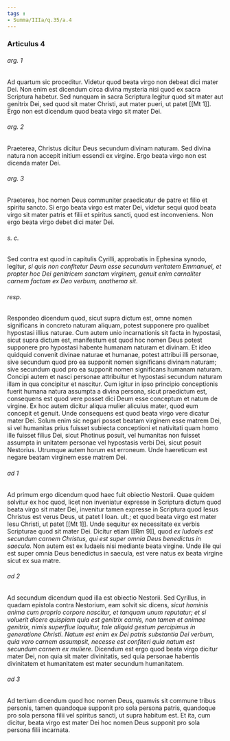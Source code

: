```yaml
---
tags : 
- Summa/IIIa/q.35/a.4
---
```


### Articulus 4

###### arg. 1
Ad quartum sic proceditur. Videtur quod beata virgo non debeat dici mater Dei. Non enim est dicendum circa divina mysteria nisi quod ex sacra Scriptura habetur. Sed nunquam in sacra Scriptura legitur quod sit mater aut genitrix Dei, sed quod sit mater Christi, aut mater pueri, ut patet [[Mt 1]]. Ergo non est dicendum quod beata virgo sit mater Dei.

###### arg. 2
Praeterea, Christus dicitur Deus secundum divinam naturam. Sed divina natura non accepit initium essendi ex virgine. Ergo beata virgo non est dicenda mater Dei.

###### arg. 3
Praeterea, hoc nomen Deus communiter praedicatur de patre et filio et spiritu sancto. Si ergo beata virgo est mater Dei, videtur sequi quod beata virgo sit mater patris et filii et spiritus sancti, quod est inconveniens. Non ergo beata virgo debet dici mater Dei.

###### s. c.
Sed contra est quod in capitulis Cyrilli, approbatis in Ephesina synodo, legitur, *si quis non confitetur Deum esse secundum veritatem Emmanuel, et propter hoc Dei genitricem sanctam virginem, genuit enim carnaliter carnem factam ex Deo verbum, anathema sit*.

###### resp.
Respondeo dicendum quod, sicut supra dictum est, omne nomen significans in concreto naturam aliquam, potest supponere pro qualibet hypostasi illius naturae. Cum autem unio incarnationis sit facta in hypostasi, sicut supra dictum est, manifestum est quod hoc nomen Deus potest supponere pro hypostasi habente humanam naturam et divinam. Et ideo quidquid convenit divinae naturae et humanae, potest attribui illi personae, sive secundum quod pro ea supponit nomen significans divinam naturam; sive secundum quod pro ea supponit nomen significans humanam naturam. Concipi autem et nasci personae attribuitur et hypostasi secundum naturam illam in qua concipitur et nascitur. Cum igitur in ipso principio conceptionis fuerit humana natura assumpta a divina persona, sicut praedictum est, consequens est quod vere posset dici Deum esse conceptum et natum de virgine. Ex hoc autem dicitur aliqua mulier alicuius mater, quod eum concepit et genuit. Unde consequens est quod beata virgo vere dicatur mater Dei. Solum enim sic negari posset beatam virginem esse matrem Dei, si vel humanitas prius fuisset subiecta conceptioni et nativitati quam homo ille fuisset filius Dei, sicut Photinus posuit, vel humanitas non fuisset assumpta in unitatem personae vel hypostasis verbi Dei, sicut posuit Nestorius. Utrumque autem horum est erroneum. Unde haereticum est negare beatam virginem esse matrem Dei.

###### ad 1
Ad primum ergo dicendum quod haec fuit obiectio Nestorii. Quae quidem solvitur ex hoc quod, licet non inveniatur expresse in Scriptura dictum quod beata virgo sit mater Dei, invenitur tamen expresse in Scriptura quod Iesus Christus est verus Deus, ut patet I Ioan. ult.; et quod beata virgo est mater Iesu Christi, ut patet [[Mt 1]]. Unde sequitur ex necessitate ex verbis Scripturae quod sit mater Dei. Dicitur etiam [[Rm 9]], quod *ex Iudaeis est secundum carnem Christus, qui est super omnia Deus benedictus in saecula*. Non autem est ex Iudaeis nisi mediante beata virgine. Unde ille qui est super omnia Deus benedictus in saecula, est vere natus ex beata virgine sicut ex sua matre.

###### ad 2
Ad secundum dicendum quod illa est obiectio Nestorii. Sed Cyrillus, in quadam epistola contra Nestorium, eam solvit sic dicens, *sicut hominis anima cum proprio corpore nascitur, et tanquam unum reputatur; et si voluerit dicere quispiam quia est genitrix carnis, non tamen et animae genitrix, nimis superflue loquitur, tale aliquid gestum percipimus in generatione Christi. Natum est enim ex Dei patris substantia Dei verbum, quia vero carnem assumpsit, necesse est confiteri quia natum est secundum carnem ex muliere*. Dicendum est ergo quod beata virgo dicitur mater Dei, non quia sit mater divinitatis, sed quia personae habentis divinitatem et humanitatem est mater secundum humanitatem.

###### ad 3
Ad tertium dicendum quod hoc nomen Deus, quamvis sit commune tribus personis, tamen quandoque supponit pro sola persona patris, quandoque pro sola persona filii vel spiritus sancti, ut supra habitum est. Et ita, cum dicitur, beata virgo est mater Dei hoc nomen Deus supponit pro sola persona filii incarnata.

